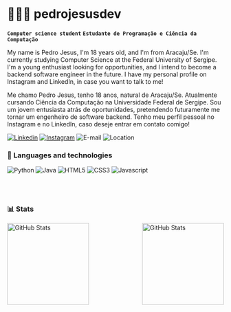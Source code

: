 # 👨🏾‍💻 pedrojesusdev
**`Computer science student`**
**`Estudante de Programação e Ciência da Computação`**

My name is Pedro Jesus, I'm 18 years old, and I'm from Aracaju/Se. I'm currently studying Computer Science at the Federal University of Sergipe. I'm a young enthusiast looking for opportunities, and I intend to become a backend software engineer in the future. I have my personal profile on Instagram and LinkedIn, in case you want to talk to me!

Me chamo Pedro Jesus, tenho 18 anos, natural de Aracaju/Se. Atualmente cursando Ciência da Computação na Universidade Federal de Sergipe. Sou um jovem entusiasta atrás de oportunidades, pretendendo futuramente me tornar um engenheiro de software backend.
Tenho meu perfil pessoal no Instagram e no LinkedIn, caso deseje entrar em contato comigo!

[![Linkedin](https://img.shields.io/badge/LinkedIn-0077B5?style=for-the-badge&logo=linkedin&logoColor=white)](www.linkedin.com/in/pedro-jesus-8084021b5)
[![Instagram](https://img.shields.io/badge/Instagram-E4405F?style=for-the-badge&logo=instagram&logoColor=white)](https://www.instagram.com/pedro.jesus_/)
![E-mail](https://custom-icon-badges.demolab.com/badge/-pedro.jesus@dcomp.ufs.br-red?style=for-the-badge&logo=mention&logoColor=white)
![Location](https://custom-icon-badges.demolab.com/badge/Aracaju-BRA-darkgreen?style=for-the-badge&logo=location&logoColor=white)

### 🤖 Languages and technologies

![Python](https://img.shields.io/badge/Python-14354C?style=for-the-badge&logo=python&logoColor=white")
![Java](https://camo.githubusercontent.com/011a4e2bb803e4ae1111f9d1bf17e9619952a0d1fc7d0ee625f85fc12ad6ffa5/68747470733a2f2f696d672e736869656c64732e696f2f62616467652f4a6176612d4544384230303f7374796c653d666f722d7468652d6261646765266c6f676f3d6f70656e6a646b266c6f676f436f6c6f723d7768697465)
![HTML5](https://img.shields.io/badge/HTML5-E34F26?style=for-the-badge&logo=html5&logoColor=white")
![CSS3](https://img.shields.io/badge/CSS3-1572B6?style=for-the-badge&logo=css3&logoColor=white)
![Javascript](https://img.shields.io/badge/JavaScript-323330?style=for-the-badge&logo=javascript&logoColor=F7DF1E)



<br/>
<br/>

### 📊 Stats

<p>
  <img 
    align="left" 
    alt="GitHub Stats" 
    height="190" 
    style="padding-right: 10px;" 
    src="https://github-readme-stats.vercel.app/api?username=pedrojesusdev&show_icons=true&theme=tokyonight&inlclude_allcommits=true"
  />

<img 
      align="right" 
      alt="GitHub Stats" 
      height="190" 
      src="https://github-readme-stats.vercel.app/api/top-langs/?username=pedrojesusdev&theme=tokyonight&include_allcommits=true"
  />

</p>

